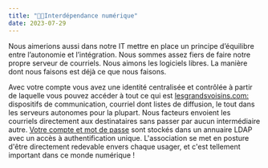 ```yaml
---
title: "🗽🌄Interdépendance numérique"
date: 2023-07-29
---
```


Nous aimerions aussi dans notre IT mettre en place un principe d’équilibre entre l’autonomie et l’intégration. Nous sommes assez fiers de faire notre propre serveur de courriels. Nous aimons les logiciels libres. La manière dont nous faisons est déjà ce que nous faisons.

Avec votre compte vous avez une identité centralisée et contrôlée à partir de laquelle vous pouvez accéder à tout ce qui est [lesgrandsvoisins.com:](https://www.lesgrandsvoisins.com/) dispositifs de communication, courriel dont listes de diffusion, le tout dans les serveurs autonomes pour la plupart. Nous facteurs envoient les courriels directement aux destinataires sans passer par aucun intermédiaire autre. [Votre compte et mot de passe](https://app.lesgrandsvoisins.com/) sont stockés dans un annuaire LDAP avec un accès à authentification unique. L'association se met en posture d'être directement redevable envers chaque usager, et c'est tellement important dans ce monde numérique !